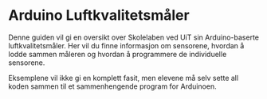 # Arduino Luftkvalitetsmåler

Denne guiden vil gi en oversikt over Skolelaben ved UiT sin Arduino-baserte luftkvalitetsmåler. Her vil du finne informasjon om sensorene, hvordan å lodde sammen måleren og hvordan å programmere de individuelle sensorene.

Eksemplene vil ikke gi en komplett fasit, men elevene må selv sette all koden sammen til et sammenhengende program for Arduinoen.

